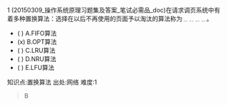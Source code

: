 1
(20150309_操作系统原理习题集及答案_笔试必需品_doc)在请求调页系统中有着多种置换算法：选择在以后不再使用的页面予以淘汰的算法称为﹎﹎﹎﹎。
- ( ) A.FIFO算法
- (x) B.OPT算法
- ( ) C.LRU算法
- ( ) D.NRU算法
- ( ) E.LFU算法

知识点:置换算法
出处:网络
难度:1
> B
